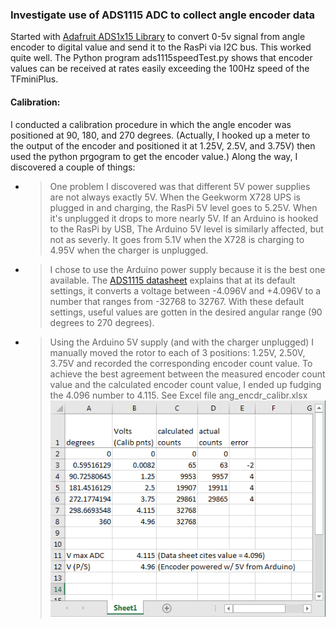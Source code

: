 ### Investigate use of ADS1115 ADC to collect angle encoder data

Started with [Adafruit ADS1x15 Library](https://learn.adafruit.com/raspberry-pi-analog-to-digital-converters/ads1015-slash-ads1115) to convert 0-5v signal from angle encoder to digital value and send it to the RasPi via I2C bus. This worked quite well. The Python program ads1115speedTest.py shows that encoder values can be received at rates easily exceeding the 100Hz speed of the TFminiPlus.
#### Calibration:

I conducted a calibration procedure in which the angle encoder was positioned at 90, 180, and 270 degrees. (Actually, I hooked up a meter to the output of the encoder and positioned it at 1.25V, 2.5V, and 3.75V) then used the python prgogram to get the encoder value.)
Along the way, I discovered a couple of  things:
* >One problem I discovered was that different 5V power supplies are not always exactly 5V.
When the Geekworm X728 UPS is plugged in and charging, the RasPi 5V level goes to 5.25V.
When it's unplugged it drops to more nearly 5V.
If an Arduino is hooked to the RasPi by USB, The Arduino 5V level is similarly affected, but not as severly. It goes from 5.1V when the X728 is charging to 4.95V when the charger is unplugged. 
* >I chose to use the Arduino power supply because it is the best one available. The [ADS1115 datasheet](https://cdn-shop.adafruit.com/datasheets/ads1115.pdf) explains that at its default settings, it converts a voltage between -4.096V and +4.096V to a number that ranges from -32768 to 32767. With these default settings, useful values are gotten in the desired angular range (90 degrees to 270 degrees).
* >Using the Arduino 5V supply (and with the charger unplugged) I manually moved the rotor to each of 3 positions: 1.25V, 2.50V, 3.75V and recorded the corresponding encoder count value. To achieve the best agreement between the measured encoder count value and the calculated encoder count value, I ended up fudging the 4.096 number to 4.115. See Excel file ang_encdr_calibr.xlsx  
![Excel sprreadsheet](images/calibration.png)

